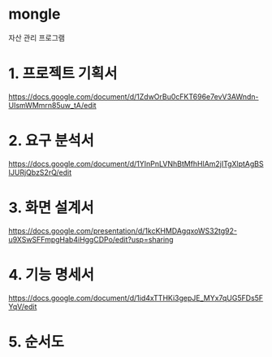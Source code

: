 # mongle
자산 관리 프로그램

# 1. 프로젝트 기획서
https://docs.google.com/document/d/1ZdwOrBu0cFKT696e7evV3AWndn-UIsmWMmrn85uw_tA/edit

# 2. 요구 분석서
https://docs.google.com/document/d/1YInPnLVNhBtMfhHlAm2jITgXlptAgBSIJURjQbzS2rQ/edit

# 3. 화면 설계서
https://docs.google.com/presentation/d/1kcKHMDAgqxoWS32tg92-u9XSwSFFmpgHab4iHggCDPo/edit?usp=sharing

# 4. 기능 명세서
https://docs.google.com/document/d/1id4xTTHKi3gepJE_MYx7qUG5FDs5FYqV/edit

# 5. 순서도

